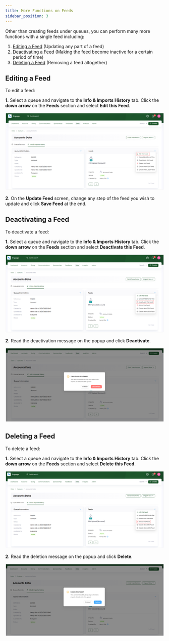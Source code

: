 ```yaml
---
title: More Functions on Feeds
sidebar_position: 3
---
```


Other than creating feeds under queues, you can perform many more functions with a single feed including:

1. [Editing a Feed](#editing-a-feed) (Updating any part of a feed)
2. [Deactivating a Feed](#deactivating-a-feed) (Making the feed become inactive for a certain period of time)
3. [Deleting a Feed](#deleting-a-feed) (Removing a feed altogether)

## Editing a Feed

To edit a feed:

**1.** Select a queue and navigate to the **Info & Imports History** tab. Click the **down arrow** on the **Feeds** section and select **Edit this Feed**. 

![edit this feed option](./edit-feed-option.png)

**2.** On the **Update Feed** screen, change any step of the feed you wish to update and click **Save Feed** at the end.

## Deactivating a Feed

To deactivate a feed:

**1.** Select a queue and navigate to the **Info & Imports History** tab. Click the **down arrow** on the **Feeds** section and select **Deactivate this Feed**.

![deactivate this feed option](./deactivate-this-feed-option.png)

**2.** Read the deactivation message on the popup and click **Deactivate**.

![deactivation popup](./deactivation-popup.png)

## Deleting a Feed

To delete a feed:

**1.** Select a queue and navigate to the **Info & Imports History** tab. Click the **down arrow** on the **Feeds** section and select **Delete this Feed**.

![delete this feed option](./delete-this-feed.png)

**2.** Read the deletion message on the popup and click **Delete**.

![deletion popup](./deletion-popup.png)

